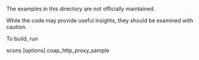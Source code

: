 The examples in this directory are not officially maintained.

While the code may provide useful insights, they should
be examined with caution.

To build, run 

scons [options] coap_http_proxy_sample

